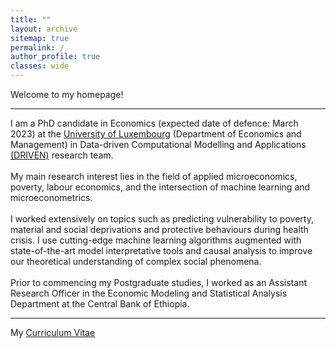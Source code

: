 ```yaml
---
title: ""
layout: archive
sitemap: true
permalink: /
author_profile: true
classes: wide
---
```


Welcome to my homepage!

***

I am a PhD candidate in Economics (expected date of defence: March 2023) at the <a href="https://wwwen.uni.lu/fdef/department_of_economics_and_management/"> University of Luxembourg</a> (Department of Economics and Management) in Data-driven Computational Modelling and Applications <a href="https://driven.uni.lu/team/"> (DRIVEN)</a> research team.
<br>
<br>
My main research interest lies in the field of applied microeconomics, poverty, labour economics, and the intersection of machine learning and microeconometrics.
<br>
<br>
I worked extensively on topics such as predicting vulnerability to poverty, material and social deprivations and protective behaviours during health crisis. I use cutting-edge machine learning algorithms augmented with state-of-the-art model
interpretative tools and causal analysis to improve our theoretical understanding of complex social phenomena.
<br>
<br>
Prior to commencing my Postgraduate studies, I worked as an Assistant Research Officer in the Economic Modeling and Statistical Analysis Department at the Central Bank of Ethiopia.
 
 ***
 
My <a target="_blank" href="/_pages/Taye_cv.pdf">Curriculum Vitae <i class="far fa-file-pdf"></i></a>
 

